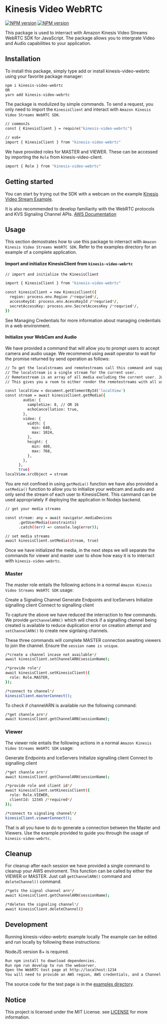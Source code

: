 # Kinesis Video WebRTC


[![NPM version](https://img.shields.io/npm/v/kinesis-video-webrtc.svg?style=flat-square)](https://www.npmjs.com/package/kinesis-video-webrtc)
[![NPM version](https://img.shields.io/npm/l/kinesis-video-webrtc?style=flat-square)](https://www.npmjs.com/package/kinesis-video-webrtc)


This package is used to interract with Amazon Kinesis Video Streams WebRTC SDK for JavaScript. The package allows you to intergrate Video and Audio capabilities to your application.

## Installation
To install this package, simply type add or install kinesis-video-webrtc using your favorite package manager:

```bash
npm i kinesis-video-webrtc
OR
yarn add kinesis-video-webrtc
```

The package is modulized by simple commands. To send a request, you only need to import the `KinesisClient` and interact with `Amazon Kinesis Video Streams WebRTC SDK`.

```bash
// commonJs
const { KinesisClient } = require("kinesis-video-webrtc")
```

```bash
// es6+
import { KinesisClient } from "kinesis-video-webrtc"
```

We have provided roles for MASTER and VIEWER. These can be accessed by importing the `Role` from kinesis-video-client.

```bash
import { Role } from "kinesis-video-webrtc"
```

## Getting started
You can start by trying out the SDK with a webcam on the example [Kinesis Video Stream Example](https://kinesis-video-webrtc-example.netlify.app/).

It is also recommended to develop familiarity with the WebRTC protocols and KVS Signaling Channel APIs. [AWS Documentation](https://docs.aws.amazon.com/kinesisvideostreams-webrtc-dg/latest/devguide/what-is-kvswebrtc.html)



## Usage
This section demostrates how to use this package to interract with `Amazon Kinesis Video Streams WebRTC SDK`. Refer to the examples directory for an example of a complete application.

#### Import and initialize KinesisClient from `kinesis-video-webrtc`

```bash
// import and initialize the KinesisClient

import { KinesisClient } from "kinesis-video-webrtc"

const kinesisClient = new KinesisClient({
  region: process.env.Region /*requried*/,
  accessKeyId: process.env.AcessKeyId /*requried*/,
  secretAccessKey: process.env.SecretAccessKey /*requried*/,
})
```
See Managing Credentials for more information about managing credentials in a web environment.

#### Initialize your WebCam and Audio

We have provided a command that will allow you to prompt users to accept camera and audio usage. We recommend using await operator to wait for the promise returned by send operation as follows:

```bash
// To get the localstreams and remotestreams call this command and supply the following video and auido constraints
// The localstream is a single stream for the current user.
// Remotestream is an array of all media excluding the current user. Just add a boolean true after your constraints and the current user will be included in the remotestreams.
// This gives you a room to either render the remotestreams with all users or split.

const localView = document.getElementById('localView')
const stream = await kinesisClient.getMedia({
        audio: {
          sampleSize: 8, // OR 16
          echoCancellation: true,
        },
        video: {
          width: {
            min: 640,
            max: 1024,
          },
          height: {
            min: 480,
            max: 768,
          },
        },
      },
      true)
localView.srcObject = stream
```

You are not confined in using `getMedia()` function we have also provided a `setMedia()` function to allow you to initialize your webcam and audio and only send the stream of each user to KinesisClient. This cammand can be used appropriately if deploying the application in Nodejs backend.


```bash
// get your media streams

const stream: any = await navigator.mediaDevices
      .getUserMedia(constraints)
      .catch((err) => console.log(error));

// set media streams
await kinesisClient.setMedia(stream, true)
```

Once we have initialized the media, in the next steps we will separate the commands for viewer and master user to show how easy it is to interract with `kinesis-video-webrtc`.

### Master

The master role entails the following actions in a normal `Amazon Kinesis Video Streams WebRTC SDK` usage:

Create a Signaling Channel
Generate Endpoints and IceServers
Initialize signalling client 
Connect to signalling client

To capture the above we have reduced the interraction to few commands. We provide `getChannelARN()` which will check if a signalling channel being created is available to reduce duplication error on creation attempt and `setChannelARN()` to create new signlaing channels.

These three commands will complete MASTER connection awaiting viewers to join the channel. Ensure the `session name is unique`.

```bash
/*create a channel incase not available*/
await kinesisClient.setChannelARN(sessionName);

/*provide role*/
await kinesisClient.setKinesisClient({
  role: Role.MASTER,
});

/*connect to channel*/
kinesisClient.masterConnect();
```

To check if channelARN is available run the following command:

```bash
/*get channle arn*/
await kinesisClient.getChannelARN(sessionName);
```

### Viewer
The viewer role entails the following actions in a normal `Amazon Kinesis Video Streams WebRTC SDK` usage:

Generate Endpoints and IceServers
Initialize signalling client 
Connect to signalling client

```bash
/*get channle arn*/
await kinesisClient.getChannelARN(sessionName);

/*provide role and client id*/
await kinesisClient.setKinesisClient({
  role: Role.VIEWER,
  clientId: 12345 /*required*/
});

/*connect to signaling channel*/
kinesisClient.viewerConnect();
```

That is all you have to do to generate a connection between the Master and Viewers. Use the example provided to guide you through the usage of `kinesis-video-webrtc`.

## Cleanup
For cleanup after each session we have provided a single command to cleanup your AWS enviroment. This function can be called by either the VIEWER or MASTER. Just call `getChannelARN()` command and `deleteChannel()` command. 

```bash
/*gets the signal channel arn*/
await kinesisClient.getChannelARN(sessionName);

/*deletes the signaling channel*/
await kinesisClient.deleteChannel()
```

## Development
Running kinesis-video-webrtc example locally
The example can be edited and run locally by following these instructions:

NodeJS version 8+ is required.

```bash
Run npm install to download dependencies.
Run npm run develop to run the webserver.
Open the WebRTC test page at http://localhost:1234
You will need to provide an AWS region, AWS credentials, and a Channel Name.
```
The source code for the test page is in the [examples directory](https://github.com/kevinodongo/kinesis-webrtc/tree/main/example).

## Notice
This project is licensed under the MIT License. see [LICENSE](https://github.com/kevinodongo/kinesis-webrtc/blob/main/LICENSE) for more information.

